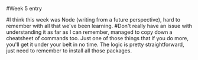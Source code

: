 #Week 5 entry

#I think this week was Node (writing from a future perspective), hard to remember with all that we've been learning.
#Don't really have an issue with understanding it as far as I can remember, managed to copy down a cheatsheet of commands too. Just one of those things that if you do more, you'll get it under your belt in no time. The logic is pretty straightforward, just need to remember to install all those packages.